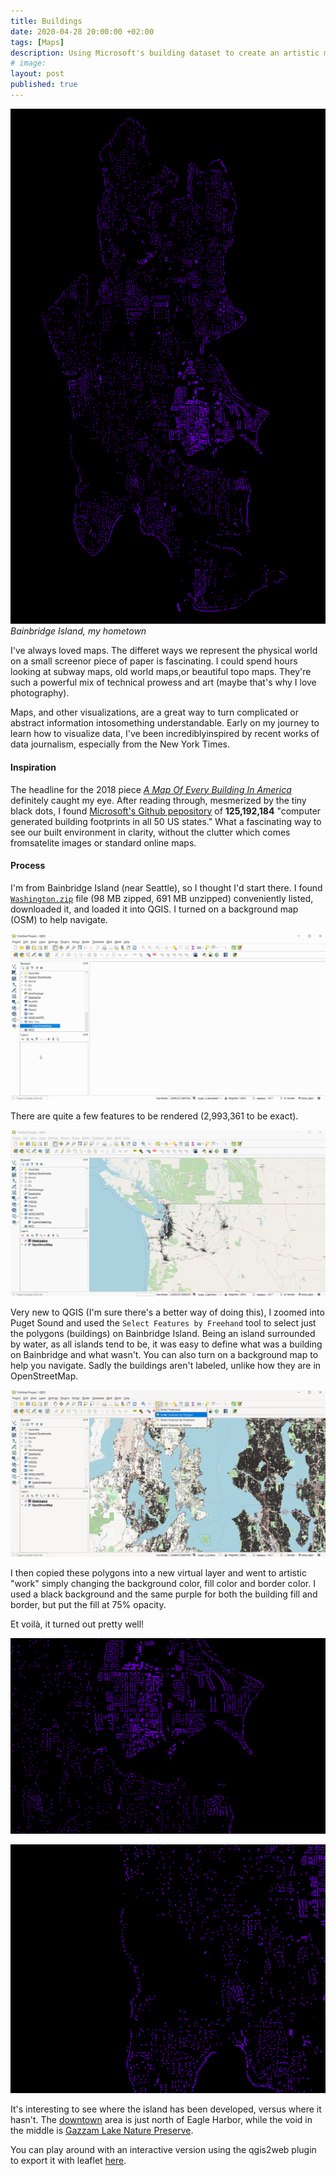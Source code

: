 ```yaml
---
title: Buildings
date: 2020-04-28 20:00:00 +02:00
tags: [Maps]
description: Using Microsoft's building dataset to create an artistic map of my hometown
# image:
layout: post
published: true
---
```

<!-- {::nomarkdown}
<img 
    src="/assets/img/2020-04-28-building-map-bainbridge/Bainbridge-1.svg"
    alt="Bainbridge Island's buildings"
    height="800"
    width="1600" />
{:/} -->

![Bainbridge Island](../assets/img/2020-04-28-building-map-bainbridge/bainbridge-1.png)
*Bainbridge Island, my hometown*

I've always loved maps. The differet ways we represent the physical world on a small screenor piece of paper is fascinating. I could spend hours looking at subway maps, old world maps,or beautiful topo maps. They're such a powerful mix of technical prowess and art (maybe that's why I love photography).

Maps, and other visualizations, are a great way to turn complicated or abstract information intosomething understandable. Early on my journey to learn how to visualize data, I've been incrediblyinspired by recent works of data journalism, especially from the New York Times.

#### Inspiration

The headline for the 2018 piece [*A Map Of Every Building In America*](https://www.nytimes.com/interactive/2018/10/12/us/map-of-every-building-in-the-united-states.html) definitely caught my eye. After reading through, mesmerized by the tiny black dots, I found [Microsoft's Github pepository](https://github.com/Microsoft/USBuildingFootprints/) of **125,192,184** "computer generated building footprints in all 50 US states." What a fascinating way to see our built environment in clarity, without the clutter which comes fromsatelite images or standard online maps.

#### Process

I'm from Bainbridge Island (near Seattle), so I thought I'd start there. I found [`Washington.zip`](https://usbuildingdata.blob.core.windows.net/usbuildings-v1-1/Washington.zip) file (98 MB zipped, 691 MB unzipped) conveniently listed, downloaded it, and loaded it into QGIS. I turned on a background map (OSM) to help navigate.

[![Zooming in](../assets/img/2020-04-28-building-map-bainbridge/zoom-to-wa.gif "Zooming in")](../assets/img/2020-04-28-building-map-bainbridge/zoom-to-wa.gif)

There are quite a few features to be rendered (2,993,361 to be exact).

[![Loading](../assets/img/2020-04-28-building-map-bainbridge/loading.gif "So many little black dots")](../assets/img/2020-04-28-building-map-bainbridge/loading.gif)

Very new to QGIS (I'm sure there's a better way of doing this), I zoomed into Puget Sound and used the `Select Features by Freehand` tool to select just the polygons (buildings) on Bainbridge Island. Being an island surrounded by water, as all islands tend to be, it was easy to define what was a building on Bainbridge and what wasn't. You can also turn on a background map to help you navigate. Sadly the buildings aren't labeled, unlike how they are in OpenStreetMap.

[![Select](../assets/img/2020-04-28-building-map-bainbridge/select.gif "Selection")](../assets/img/2020-04-28-building-map-bainbridge/select.gif)

I then copied these polygons into a new virtual layer and went to artistic "work" simply changing the background color, fill color and border color. I used a black background and the same purple for both the building fill and border, but put the fill at 75% opacity.

Et voilà, it turned out pretty well!

[![Downtown](../assets/img/2020-04-28-building-map-bainbridge/bainbridge-2.png)](../assets/img/2020-04-28-building-map-bainbridge/bainbridge-2.png "Downtown")

[![Nature Reserve](../assets/img/2020-04-28-building-map-bainbridge/bainbridge-3.png)](../assets/img/2020-04-28-building-map-bainbridge/bainbridge-3.png "Nature Reserve")

It's interesting to see where the island has been developed, versus where it hasn't. The [downtown](http://wrynearson.github.io/../assets/img/2020-04-28-building-map-bainbridge/bainbridge-2.png "Downtown") area is just north of Eagle Harbor, while the void in the middle is [Gazzam Lake Nature Preserve](../assets/img/2020-04-28-building-map-bainbridge/bainbridge-3.png "Nature Preserve").
<!-- note - full link to see if popup works -->

You can play around with an interactive version using the qgis2web plugin to export it with leaflet [here](/TestMap).